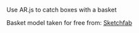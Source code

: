 Use AR.js to catch boxes with a basket

Basket model taken for free from: [Sketchfab](https://sketchfab.com/search?features=downloadable&sort_by=-relevance&type=models)